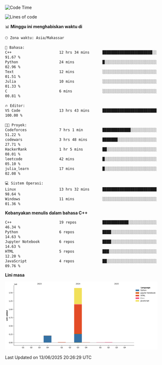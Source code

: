 <!--START_SECTION:waka-->
![Code Time](http://img.shields.io/badge/Code%20Time-275%20hrs%2044%20mins-blue)

![Lines of code](https://img.shields.io/badge/Sejak%20Hello%20World%20aku%20telah%20menulis-1.9%20million%20baris%20kode-blue)

📊 **Minggu ini menghabiskan waktu di** 

```text
🕑︎ Zona waktu: Asia/Makassar

💬 Bahasa: 
C++                      12 hrs 34 mins      ███████████████████████░░   91.67 % 
Python                   24 mins             █░░░░░░░░░░░░░░░░░░░░░░░░   02.96 % 
Text                     12 mins             ░░░░░░░░░░░░░░░░░░░░░░░░░   01.51 % 
Julia                    10 mins             ░░░░░░░░░░░░░░░░░░░░░░░░░   01.33 % 
C                        6 mins              ░░░░░░░░░░░░░░░░░░░░░░░░░   00.81 % 

🔥 Editor: 
VS Code                  13 hrs 43 mins      █████████████████████████   100.00 % 

🐱‍💻 Proyek: 
Codeforces               7 hrs 1 min         █████████████░░░░░░░░░░░░   51.22 % 
codewars                 3 hrs 48 mins       ███████░░░░░░░░░░░░░░░░░░   27.71 % 
HackerRank               1 hr 5 mins         ██░░░░░░░░░░░░░░░░░░░░░░░   08.01 % 
leetcode                 42 mins             █░░░░░░░░░░░░░░░░░░░░░░░░   05.10 % 
julia_learn              17 mins             █░░░░░░░░░░░░░░░░░░░░░░░░   02.08 % 

💻 Sistem Operasi: 
Linux                    13 hrs 32 mins      █████████████████████████   98.64 % 
Windows                  11 mins             ░░░░░░░░░░░░░░░░░░░░░░░░░   01.36 % 
```

**Kebanyakan menulis dalam bahasa C++** 

```text
C++                      19 repos            ████████████░░░░░░░░░░░░░   46.34 % 
Python                   6 repos             ████░░░░░░░░░░░░░░░░░░░░░   14.63 % 
Jupyter Notebook         6 repos             ████░░░░░░░░░░░░░░░░░░░░░   14.63 % 
HTML                     5 repos             ███░░░░░░░░░░░░░░░░░░░░░░   12.20 % 
JavaScript               4 repos             ██░░░░░░░░░░░░░░░░░░░░░░░   09.76 % 
```



**Lini masa**

![Lines of Code chart](https://raw.githubusercontent.com/yusuf601/yusuf601/main/assets/bar_graph.png)


 Last Updated on 13/06/2025 20:26:29 UTC
<!--END_SECTION:waka-->

